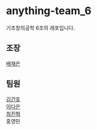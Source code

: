 # anything-team_6

기초창의공학 6조의 레포입니다.

조장
--------------
[배채은](https://github.com/Chaeeun1117)

팀원
--------------
[김건호](https://github.com/secripite)
<br/> 
[이다은](https://github.com/daeunlee1125)
<br/>
[최진혁](https://github.com/daniel0406070)
<br/>
홍영민
